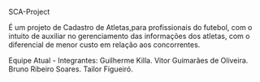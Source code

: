 
SCA-Project 

É um projeto de Cadastro de Atletas,para profissionais do futebol, com o intuito de auxiliar no gerenciamento das informações dos atletas, com o diferencial de menor custo em relação aos concorrentes.

Equipe Atual - 
Integrantes:
Guilherme Killa.
Vitor Guimarães de Oliveira.
Bruno Ribeiro Soares.
Tailor Figueiró.
